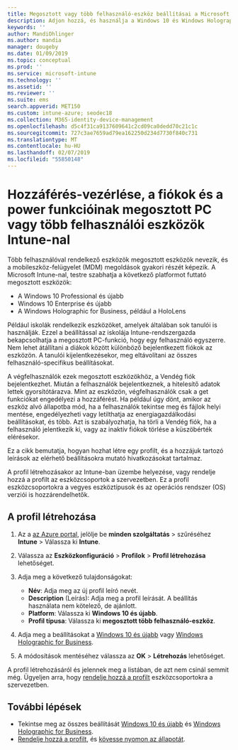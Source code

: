 ```yaml
---
title: Megosztott vagy több felhasználó-eszköz beállításai a Microsoft Intune – Azure |} A Microsoft Docs
description: Adjon hozzá, és használja a Windows 10 és Windows Holographic for Business eszközök megosztott eszközök vagy a Microsoft Intune-ban több felhasználó használja. Tekintse meg az összes beállítás listáját, és mit tesznek az eszközökön, beleértve a Microsoft HoloLens. A Vendég fiók szabályozhatja, fiókok kezelése, és törli az inaktív fiókok, engedélyezése vagy letiltása helyi tárolójára történő mentése, állítsa be a power és beállítások alvó állapotba, válassza ki, amikor frissítések telepítve vannak, és eszközök használata az eszközkonfigurációs profil oktatási környezetben.
keywords: ''
author: MandiOhlinger
ms.author: mandia
manager: dougeby
ms.date: 01/09/2019
ms.topic: conceptual
ms.prod: ''
ms.service: microsoft-intune
ms.technology: ''
ms.assetid: ''
ms.reviewer: ''
ms.suite: ems
search.appverid: MET150
ms.custom: intune-azure; seodec18
ms.collection: M365-identity-device-management
ms.openlocfilehash: d5c4f31ca9137609641c2cd09ca0dedd70c21c1c
ms.sourcegitcommit: 727c3ae7659ad79ea162250d234d7730f840c731
ms.translationtype: MT
ms.contentlocale: hu-HU
ms.lasthandoff: 02/07/2019
ms.locfileid: "55850148"
---
```

# <a name="control-access-accounts-and-power-features-on-shared-pc-or-multi-user-devices-using-intune"></a>Hozzáférés-vezérlése, a fiókok és a power funkcióinak megosztott PC vagy több felhasználói eszközök Intune-nal

Több felhasználóval rendelkező eszközök megosztott eszközök nevezik, és a mobileszköz-felügyelet (MDM) megoldások gyakori részét képezik. A Microsoft Intune-nal, testre szabhatja a következő platformot futtató megosztott eszközök:

- A Windows 10 Professional és újabb
- Windows 10 Enterprise és újabb
- A Windows Holographic for Business, például a HoloLens

Például iskolák rendelkezik eszközöket, amelyek általában sok tanulói is használják. Ezzel a beállítással az iskolája Intune-rendszergazda bekapcsolhatja a megosztott PC-funkció, hogy egy felhasználó egyszerre. Nem lehet átállítani a diákok között különböző bejelentkezett fiókok az eszközön. A tanulói kijelentkezésekor, meg eltávolítani az összes felhasználó-specifikus beállításokat.

A végfelhasználók ezek megosztott eszközökhöz, a Vendég fiók bejelentkezhet. Miután a felhasználók bejelentkeznek, a hitelesítő adatok lettek gyorsítótárazva. Mint az eszközön, végfelhasználók csak a get funkciókat engedélyezi a hozzáférést. Ha például úgy dönt, amikor az eszköz alvó állapotba mód, ha a felhasználók tekintse meg és fájlok helyi mentése, engedélyezheti vagy letilthatja az energiagazdálkodási beállításokat, és több. Azt is szabályozhatja, ha törli a Vendég fiók, ha a felhasználó jelentkezik ki, vagy az inaktív fiókok törlése a küszöbérték elérésekor.

Ez a cikk bemutatja, hogyan hozhat létre egy profilt, és a hozzájuk tartozó leírások az elérhető beállításokra mutató hivatkozásokat tartalmaz.

A profil létrehozásakor az Intune-ban üzembe helyezése, vagy rendelje hozzá a profilt az eszközcsoportok a szervezetben. Ez a profil eszközcsoportokra a vegyes eszköztípusok és az operációs rendszer (OS) verziói is hozzárendelhetők.

## <a name="create-the-profile"></a>A profil létrehozása

1. Az a [az Azure portal](https://portal.azure.com), jelölje be **minden szolgáltatás** > szűréséhez **Intune** > Válassza ki **Intune**.
2. Válassza az **Eszközkonfiguráció** > **Profilok** > **Profil létrehozása** lehetőséget.
3. Adja meg a következő tulajdonságokat:

   - **Név**: Adja meg az új profil leíró nevét.
   - **Description** (Leírás): Adja meg a profil leírását. A beállítás használata nem kötelező, de ajánlott.
   - **Platform**: Válassza ki **Windows 10 és újabb**.
   - **Profil típusa**: Válassza ki **megosztott több felhasználó-eszköz**.

4. Adja meg a beállításokat a [Windows 10 és újabb](shared-user-device-settings-windows.md) vagy [Windows Holographic for Business](shared-user-device-settings-windows-holographic.md).

5. A módosítások mentéséhez válassza az **OK** > **Létrehozás** lehetőséget.

A profil létrehozásáról és jelennek meg a listában, de azt nem csinál semmit még. Ügyeljen arra, hogy [rendelje hozzá a profilt](device-profile-assign.md) eszközcsoportokra a szervezetben.

## <a name="next-steps"></a>További lépések

- Tekintse meg az összes beállítását [Windows 10 és újabb](shared-user-device-settings-windows.md) és [Windows Holographic for Business](shared-user-device-settings-windows-holographic.md).
- [Rendelje hozzá a profilt](device-profile-assign.md), és [kövesse nyomon az állapotát](device-profile-monitor.md).
